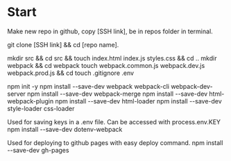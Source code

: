 # Start

Make new repo in github, copy [SSH link], be in repos folder in terminal.

git clone [SSH link] && cd [repo name].

mkdir src && cd src && touch index.html index.js styles.css && cd ..
mkdir webpack && cd webpack
touch webpack.common.js webpack.dev.js webpack.prod.js && cd
touch .gitignore .env

npm init -y
npm install --save-dev webpack webpack-cli webpack-dev-server
npm install --save-dev webpack-merge
npm install --save-dev html-webpack-plugin
npm install --save-dev html-loader
npm install --save-dev style-loader css-loader

Used for saving keys in a .env file. Can be accessed with process.env.KEY
npm install --save-dev dotenv-webpack

Used for deploying to github pages with easy deploy command.
npm install --save-dev gh-pages



